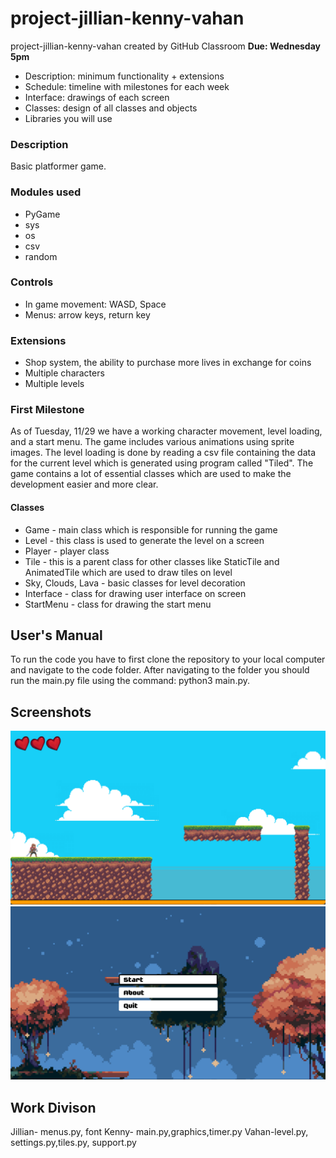 
# project-jillian-kenny-vahan
project-jillian-kenny-vahan created by GitHub Classroom
**Due: Wednesday 5pm**
- Description: minimum functionality + extensions
- Schedule: timeline with milestones for each week
- Interface: drawings of each screen
- Classes: design of all classes and objects
- Libraries you will use


### Description
Basic platformer game. 

### Modules used
- PyGame
- sys
- os
- csv
- random

### Controls
- In game movement: WASD, Space
- Menus: arrow keys, return key

### Extensions
- Shop system, the ability to purchase more lives in exchange for coins
- Multiple characters
- Multiple levels

### First Milestone
As of Tuesday, 11/29 we have a working character movement, level loading, and a start menu.
The game includes various animations using sprite images. The level loading is done by reading a csv file containing the data for the current level which is generated using program called "Tiled". 
The game contains a lot of essential classes which are used to make the development easier and more clear. 
#### Classes
- Game - main class which is responsible for running the game
- Level - this class is used to generate the level on a screen
- Player - player class
- Tile - this is a parent class for other classes like StaticTile and AnimatedTile which are used to draw tiles on level
- Sky, Clouds, Lava - basic classes for level decoration
- Interface - class for drawing user interface on screen
- StartMenu - class for drawing the start menu

## User's Manual
To run the code you have to first clone the repository to your local computer and navigate to the code folder. After navigating to the folder you should run the main.py file using the command: python3 main.py.


## Screenshots

![Screenshot 1](https://raw.githubusercontent.com/LMU-CMSI-1010/project-jillian-kenny-vahan/main/screenshots/1.png?token=GHSAT0AAAAAABZL74J2YFC3DZULCLURDZY4Y4XSSTA)
![Screenshot 2](https://raw.githubusercontent.com/LMU-CMSI-1010/project-jillian-kenny-vahan/main/screenshots/2.png?token=GHSAT0AAAAAABZL74J2ILQFWET6VVYEZ3WKY4XSSZA)

## Work Divison
Jillian- menus.py, font
Kenny- main.py,graphics,timer.py
Vahan-level.py, settings.py,tiles.py, support.py
